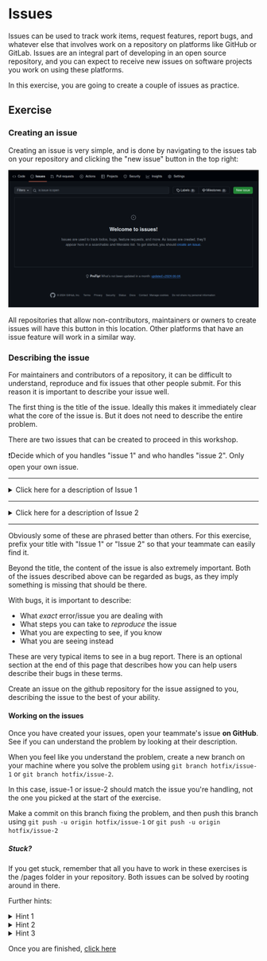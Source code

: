 # Issues

Issues can be used to track work items, request features, report bugs, and whatever else that involves work on a repository on platforms like GitHub or GitLab.
Issues are an integral part of developing in an open source repository, and you can expect to receive new issues on software projects you work on using these platforms.

In this exercise, you are going to create a couple of issues as practice.

## Exercise

### Creating an issue

Creating an issue is very simple, and is done by navigating to the issues tab on your repository and clicking the "new issue" button in the top right:

[![Issues tab](/images/issues.png)](images/issues.png)

All repositories that allow non-contributors, maintainers or owners to create issues will have this button in this location.
Other platforms that have an issue feature will work in a similar way.

### Describing the issue

For maintainers and contributors of a repository, it can be difficult to understand, reproduce and fix issues that other people submit.
For this reason it is important to describe your issue well.

The first thing is the title of the issue.
Ideally this makes it immediately clear what the core of the issue is.
But it does not need to describe the entire problem.


There are two issues that can be created to proceed in this workshop.

❗Decide which of you handles "issue 1" and who handles "issue 2".
Only open your own issue.

<hr>

<details>
<summary>Click here for a description of Issue 1</summary>

The first issue is that you added a contributing-to-a-repository page to the listing, but it's blank.
This is because the filename is missing its .md extension.

From the perspective of the user, all they know is that there is a page that looks like it has no content, so some ways to phrase this may be:

- missing content
- contributing-to-a-repository.md is missing content
- why can't I see the article
- contributing to repository page should be there but it isn't why

</details>

<hr>

<details>
<summary>Click here for a description of Issue 2</summary>

This second issue is that there ought to be a page on creating pull requests, but it's missing from the listing.
This is because the file listing has a # character at the start, and the website interprets it as a comment.

From the perspective of the user, they may have been told there would be a page with this content, but they can't see it.
Some ways they may phrase this are:

- missing article
- creating-pull-requests not showing in list
- where is the creating pull requests thing
- please add the pull requests page

</details>

<hr>

Obviously some of these are phrased better than others.
For this exercise, prefix your title with "Issue 1" or "Issue 2" so that your teammate can easily find it.

Beyond the title, the content of the issue is also extremely important.
Both of the issues described above can be regarded as bugs, as they imply something is missing that should be there.

With bugs, it is important to describe:
- What _exact_ error/issue you are dealing with
- What steps you can take to _reproduce_ the issue
- What you are expecting to see, if you know
- What you are seeing instead

These are very typical items to see in a bug report.
There is an optional section at the end of this page that describes how you can help users describe their bugs in these terms.

Create an issue on the github repository for the issue assigned to you, describing the issue to the best of your ability.

#### Working on the issues

Once you have created your issues, open your teammate's issue **on GitHub**.
See if you can understand the problem by looking at their description.

When you feel like you understand the problem, create a new branch on your machine where you solve the problem using `git branch hotfix/issue-1` or `git branch hotfix/issue-2`.

In this case, issue-1 or issue-2 should match the issue you're handling, not the one you picked at the start of the exercise.

Make a commit on this branch fixing the problem, and then push this branch using `git push -u origin hotfix/issue-1` or `git push -u origin hotfix/issue-2`

##### Stuck?
If you get stuck, remember that all you have to work in these exercises is the /pages folder in your repository.
Both issues can be solved by rooting around in there.

Further hints:

<details>
<summary>Hint 1</summary>
Each line in listing.txt is a page that shows up as a link on the left side of the website.
</details>


<details>
<summary>Hint 2</summary>
A link to a page will show up regardless of whether a page with that file name exists
</details>


<details>
<summary>Hint 3</summary>
Remember that lines starting with a # are comments and are ignored by the website.
</details>

Once you are finished, [click here](index.html?page=creating-pull-requests.md)

